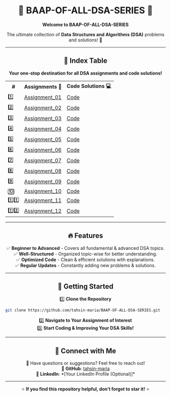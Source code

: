 <h1 align="center">🌟 BAAP-OF-ALL-DSA-SERIES 🌟</h1>

<p align="center">
  <strong>Welcome to BAAP-OF-ALL-DSA-SERIES</strong>
</p>

<p align="center">
  The ultimate collection of <strong>Data Structures and Algorithms (DSA)</strong> problems and solutions! 🚀
</p>

---

<h2 align="center">📌 Index Table</h2>

<p align="center">
  <strong>Your one-stop destination for all DSA assignments and code solutions!</strong>
</p>

<table align="center">
<tr>
<th>#</th>
<th>Assignments 📑</th>
<th>Code Solutions 💻</th>
</tr>
<tr><td>1️⃣</td> <td><a href="#">Assignment_01</a></td> <td><a href="#">Code</a></td></tr>
<tr><td>2️⃣</td> <td><a href="#">Assignment_02</a></td> <td><a href="#">Code</a></td></tr>
<tr><td>3️⃣</td> <td><a href="#">Assignment_03</a></td> <td><a href="#">Code</a></td></tr>
<tr><td>4️⃣</td> <td><a href="#">Assignment_04</a></td> <td><a href="#">Code</a></td></tr>
<tr><td>5️⃣</td> <td><a href="#">Assignment_05</a></td> <td><a href="#">Code</a></td></tr>
<tr><td>6️⃣</td> <td><a href="#">Assignment_06</a></td> <td><a href="#">Code</a></td></tr>
<tr><td>7️⃣</td> <td><a href="#">Assignment_07</a></td> <td><a href="#">Code</a></td></tr>
<tr><td>8️⃣</td> <td><a href="#">Assignment_08</a></td> <td><a href="#">Code</a></td></tr>
<tr><td>9️⃣</td> <td><a href="#">Assignment_09</a></td> <td><a href="#">Code</a></td></tr>
<tr><td>🔟</td> <td><a href="#">Assignment_10</a></td> <td><a href="#">Code</a></td></tr>
<tr><td>1️⃣1️⃣</td> <td><a href="#">Assignment_11</a></td> <td><a href="#">Code</a></td></tr>
<tr><td>1️⃣2️⃣</td> <td><a href="#">Assignment_12</a></td> <td><a href="#">Code</a></td></tr>
</table>

---

<h2 align="center">🔥 Features</h2>

<p align="center">
✅ <strong>Beginner to Advanced</strong> - Covers all fundamental & advanced DSA topics.  <br>
✅ <strong>Well-Structured</strong> - Organized topic-wise for better understanding.  <br>
✅ <strong>Optimized Code</strong> - Clean & efficient solutions with explanations.  <br>
✅ <strong>Regular Updates</strong> - Constantly adding new problems & solutions.  <br>
</p>

---

<h2 align="center">🚀 Getting Started</h2>

<p align="center">
1️⃣ <strong>Clone the Repository</strong>
</p>

```bash
git clone https://github.com/tahsin-maria/BAAP-OF-ALL-DSA-SERIES.git
```

<p align="center">
2️⃣ <strong>Navigate to Your Assignment of Interest</strong>  <br>
3️⃣ <strong>Start Coding & Improving Your DSA Skills!</strong>
</p>

---

<h2 align="center">💬 Connect with Me</h2>

<p align="center">
📩 Have questions or suggestions? Feel free to reach out!  <br>
🔗 <strong>GitHub</strong>: <a href="https://github.com/tahsin-maria">tahsin-maria</a>  <br>
🔗 <strong>LinkedIn</strong>: *[Your LinkedIn Profile (Optional)]*  <br>
</p>

---

<p align="center">
⭐ <strong>If you find this repository helpful, don’t forget to star it!</strong> ⭐
</p>

